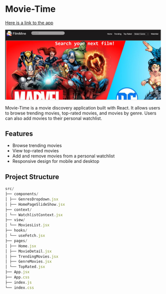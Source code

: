 # Movie-Time

[Here is a link to the app](https://movie-time-qz8wwk3ig-hailemariam7s-projects.vercel.app)

![homepage capture](./movie-time/public/homepage.JPG)

Movie-Time is a movie discovery application built with React. It allows users to browse trending movies, top-rated movies, and movies by genre. Users can also add movies to their personal watchlist.

## Features

- Browse trending movies
- View top-rated movies
- Add and remove movies from a personal watchlist
- Responsive design for mobile and desktop

## Project Structure

```javascript
src/
├── components/
│ ├── GenresDropdown.jsx
│ ├── HomePageSlideShow.jsx
├── context/
│ └── WatchlistContext.jsx
├── view/
│ └── MoviesList.jsx
├── hooks/
│ └── useFetch.jsx
├── pages/
│ ├── Home.jsx
│ ├── MovieDetail.jsx
│ ├── TrendingMovies.jsx
│ ├── GenreMovies.jsx
│ └── TopRated.jsx
├── App.jsx
├── App.css
├── index.js
└── index.css
```
